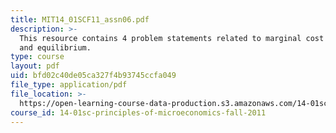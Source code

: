 ```yaml
---
title: MIT14_01SCF11_assn06.pdf
description: >-
  This resource contains 4 problem statements related to marginal cost curves,
  and equilibrium. 
type: course
layout: pdf
uid: bfd02c40de05ca327f4b93745ccfa049
file_type: application/pdf
file_location: >-
  https://open-learning-course-data-production.s3.amazonaws.com/14-01sc-principles-of-microeconomics-fall-2011/bfd02c40de05ca327f4b93745ccfa049_MIT14_01SCF11_assn06.pdf
course_id: 14-01sc-principles-of-microeconomics-fall-2011
---
```

